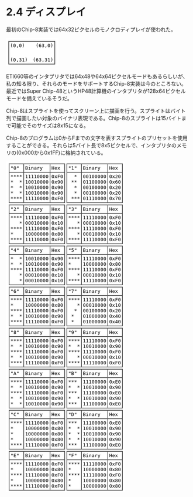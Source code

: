 # 2.4 ディスプレイ

最初のChip-8実装では64x32ピクセルのモノクロディプレイが使われた。

![](display.png)

ETI660等のインタプリタでは64x48や64x64ピクセルモードもあるらしいが、私の知る限り、それらのモードをサポートするChip-8実装は今のところない。最近ではSuper Chip-48というHP48計算機のインタプリタが128x64ピクセルモードを備えているそうだ。

Chip-8はスプライトを使ってスクリーン上に描画を行う。スプライトはバイト列で描画したい対象のバイナリ表現である。Chip-8のスプライトは15バイトまで可能でそのサイズは8x15になる。

Chip-8のプログラムは0からFまでの文字を表すスプライトのプリセットを使用することができる。それらは5バイト長で8x5ピクセルで、インタプリタのメモリの(0x000から0x1FF)に格納されている。


![](fontset.png)
